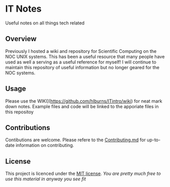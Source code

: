 # IT Notes #

Useful notes on all things tech related

## Overview ##

Previously I hosted a wiki and repository for Scientific Computing on the NOC UNIX systems. This has been a useful resource that many people have used as well a serving as a useful reference for myself! I will continue to maintain this repository of useful information but no longer geared for the NOC systems.

## Usage ##

Please use the WIKI](https://github.com/hlburns/ITintro/wiki) for neat mark down notes. Example files and code will be linked to the apporiate files in this repositoy

## Contributions ##

Contibutions are welcome. Please refere to the [Contributing.md](https://github.com/hlburns/Information_Repository/blob/master/CONTRIBUTING.md) for up-to-date information on contributing.

## License ##

This project is licenced under the [MIT license](https://choosealicense.com/licenses/mit/). *You are pretty much free to use this material in anyway you see fit*




